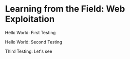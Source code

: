 # Learning from the Field: Web Exploitation

Hello World: First Testing

Hello World: Second Testing

Third Testing: Let's see

